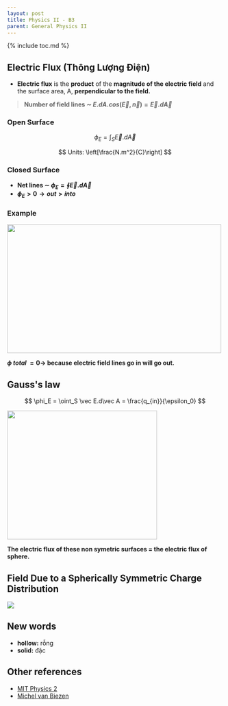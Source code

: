 ```yaml
---
layout: post
title: Physics II - B3
parent: General Physics II
---
```


{% include toc.md %}

## Electric Flux (Thông Lượng Điện)
* **Electric flux** is the **product** of the **magnitude of the electric field** and the surface area, A, **perpendicular to the field.**

> **Number of field lines $\sim$ $E.dA.cos(\vec E, \vec n) = \vec E.d\vec A$**

### Open Surface

$$
\phi_E = \int_S \vec E. d\vec A
$$

$$
Units: \left[\frac{N.m^2}{C}\right]
$$

### Closed Surface
* **Net lines $\sim$ $\phi_E = \oint \vec E.d\vec A$**
* **$\phi_E > 0 \to out > into$**

### Example
<img src = https://i.imgur.com/Oz8oL72.png width = 500 height = 300> <br>

**$\phi~total~ = 0 \to$ because electric field lines go in will go out.**



## Gauss's law
$$
\phi_E = \oint_S \vec E.d\vec A = \frac{q_{in}}{\epsilon_0}
$$

<img src = https://i.imgur.com/Sx6KkMg.png width = 350 height = 300><br>

**The electric flux of these non symetric surfaces = the electric flux of sphere.**

## Field Due to a Spherically Symmetric Charge Distribution
![](https://i.imgur.com/5H5Z0Fb.png)

## New words
* **hollow:** rỗng
* **solid:** đặc

## Other references
* [MIT Physics 2](https://www.youtube.com/playlist?list=PLyQSN7X0ro2314mKyUiOILaOC2hk6Pc3j)
* [Michel van Biezen](https://www.youtube.com/playlist?list=PLX2gX-ftPVXX7BZOcM1Y2gb8IQrTBrmUB)